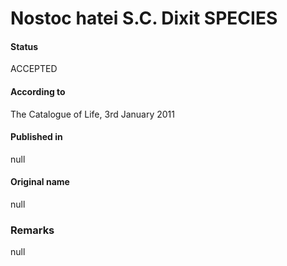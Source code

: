 # Nostoc hatei S.C. Dixit SPECIES

#### Status
ACCEPTED

#### According to
The Catalogue of Life, 3rd January 2011

#### Published in
null

#### Original name
null

### Remarks
null